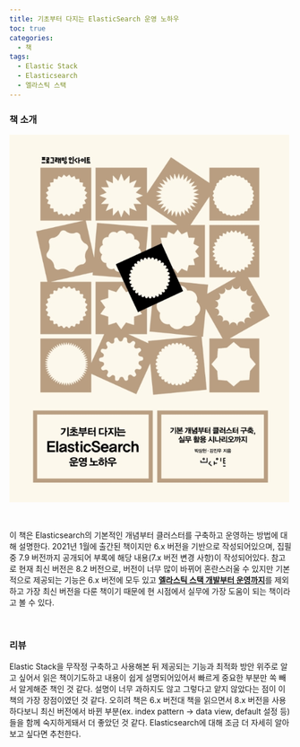 ```yaml
---
title: 기초부터 다지는 ElasticSearch 운영 노하우
toc: true
categories:
  - 책
tags:
  - Elastic Stack
  - Elasticsearch
  - 엘라스틱 스택
---
```


### **책 소개**


![book cover](/assets/images/posts/2022-5-6-tistory-post-15/img-1.png)



 


이 책은 Elasticsearch의 기본적인 개념부터 클러스터를 구축하고 운영하는 방법에 대해 설명한다. 2021년 1월에 출간된 책이지만 6.x 버전을 기반으로 작성되어있으며, 집필 중 7.9 버전까지 공개되어 부록에 해당 내용(7.x 버전 변경 사항)이 작성되어있다. 참고로 현재 최신 버전은 8.2 버전으로, 버전이 너무 많이 바뀌어 혼란스러울 수 있지만 기본적으로 제공되는 기능은 6.x 버전에 모두 있고 [**엘라스틱 스택 개발부터 운영까지**](http://www.kyobobook.co.kr/product/detailViewKor.laf?ejkGb=KOR&mallGb=KOR&barcode=9791189909321&orderClick=LAH&Kc=)를 제외하고 가장 최신 버전을 다룬 책이기 때문에 현 시점에서 실무에 가장 도움이 되는 책이라고 볼 수 있다.


 


###  **리뷰**


Elastic Stack을 무작정 구축하고 사용해본 뒤 제공되는 기능과 최적화 방안 위주로 알고 싶어서 읽은 책이기도하고 내용이 쉽게 설명되어있어서 빠르게 중요한 부분만 쏙 빼서 알게해준 책인 것 같다. 설명이 너무 과하지도 않고 그렇다고 앝지 않았다는 점이 이 책의 가장 장점이였던 것 같다. 오히려 책은 6.x 버전대 책을 읽으면서 8.x 버전을 사용하다보니 최신 버전에서 바뀐 부분(ex. index pattern -> data view, default 설정 등)들을 함께 숙지하게돼서 더 좋았던 것 같다. Elasticsearch에 대해 조금 더 자세히 알아보고 싶다면 추천한다.


 


 


 


 

